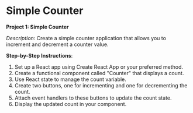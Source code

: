 # Simple Counter

**Project 1: Simple Counter**

*Description*: Create a simple counter application that allows you to increment and decrement a counter value.

**Step-by-Step Instructions**:
1. Set up a React app using Create React App or your preferred method.
2. Create a functional component called "Counter" that displays a count.
3. Use React state to manage the count variable.
4. Create two buttons, one for incrementing and one for decrementing the count.
5. Attach event handlers to these buttons to update the count state.
6. Display the updated count in your component.

